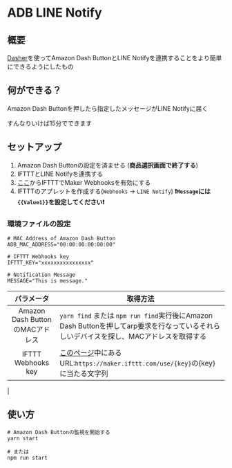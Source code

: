# ADB LINE Notify

## 概要
[Dasher](https://github.com/maddox/dasher)を使ってAmazon Dash ButtonとLINE Notifyを連携することをより簡単にできるようにしたもの


## 何ができる？
Amazon Dash Buttonを押したら指定したメッセージがLINE Notifyに届く

すんなりいけば15分でできます


## セットアップ
1. Amazon Dash Buttonの設定を済ませる (**商品選択画面で終了する**)
2. IFTTTとLINE Notifyを連携する
3. [ここ](https://ifttt.com/maker_webhooks)からIFTTTでMaker Webhooksを有効にする
4. IFTTTのアプレットを作成する(`Webhooks` -> `LINE Notify`) 
**❗️`Message`には`{{Value1}}`を設定してください❗️**

### 環境ファイルの設定

```Config File:.env
# MAC Address of Amazon Dash Button
ADB_MAC_ADDRESS="00:00:00:00:00:00"

# IFTTT Webhooks key
IFTTT_KEY="xxxxxxxxxxxxxxxx"

# Notification Message
MESSAGE="This is message."
```

|パラメータ|取得方法|
|:-:|---|
|Amazon Dash ButtonのMACアドレス|`yarn find`  または `npm run find`実行後にAmazon Dash Buttonを押してarp要求を行なっているそれらしいデバイスを探し、MACアドレスを取得する|
|IFTTT Webhooks key|[このページ](https://ifttt.com/services/maker_webhooks/settings)中にあるURL:`https://maker.ifttt.com/use/{key}`の{key}に当たる文字列
|


## 使い方

```shell=
# Amazon Dash Buttonの監視を開始する
yarn start 

# または
npm run start
```